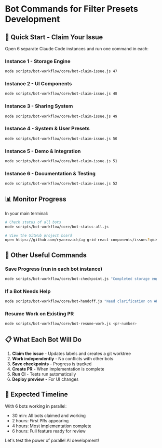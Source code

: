 # Bot Commands for Filter Presets Development

## 🚀 Quick Start - Claim Your Issue

Open 6 separate Claude Code instances and run one command in each:

### Instance 1 - Storage Engine

```bash
node scripts/bot-workflow/core/bot-claim-issue.js 47
```

### Instance 2 - UI Components

```bash
node scripts/bot-workflow/core/bot-claim-issue.js 48
```

### Instance 3 - Sharing System

```bash
node scripts/bot-workflow/core/bot-claim-issue.js 49
```

### Instance 4 - System & User Presets

```bash
node scripts/bot-workflow/core/bot-claim-issue.js 50
```

### Instance 5 - Demo & Integration

```bash
node scripts/bot-workflow/core/bot-claim-issue.js 51
```

### Instance 6 - Documentation & Testing

```bash
node scripts/bot-workflow/core/bot-claim-issue.js 52
```

## 📊 Monitor Progress

In your main terminal:

```bash
# Check status of all bots
node scripts/bot-workflow/core/bot-status-all.js

# View the GitHub project board
open https://github.com/ryanrozich/ag-grid-react-components/issues?q=is%3Aopen+milestone%3A%22Filter+Presets+v1%22
```

## 🔧 Other Useful Commands

### Save Progress (run in each bot instance)

```bash
node scripts/bot-workflow/core/bot-checkpoint.js "Completed storage engine implementation"
```

### If a Bot Needs Help

```bash
node scripts/bot-workflow/core/bot-handoff.js "Need clarification on API design"
```

### Resume Work on Existing PR

```bash
node scripts/bot-workflow/core/bot-resume-work.js <pr-number>
```

## 📋 What Each Bot Will Do

1. **Claim the issue** - Updates labels and creates a git worktree
2. **Work independently** - No conflicts with other bots
3. **Save checkpoints** - Progress is tracked
4. **Create PR** - When implementation is complete
5. **Run CI** - Tests run automatically
6. **Deploy preview** - For UI changes

## 🎯 Expected Timeline

With 6 bots working in parallel:

- 30 min: All bots claimed and working
- 2 hours: First PRs appearing
- 4 hours: Most implementation complete
- 6 hours: Full feature ready for review

Let's test the power of parallel AI development!
